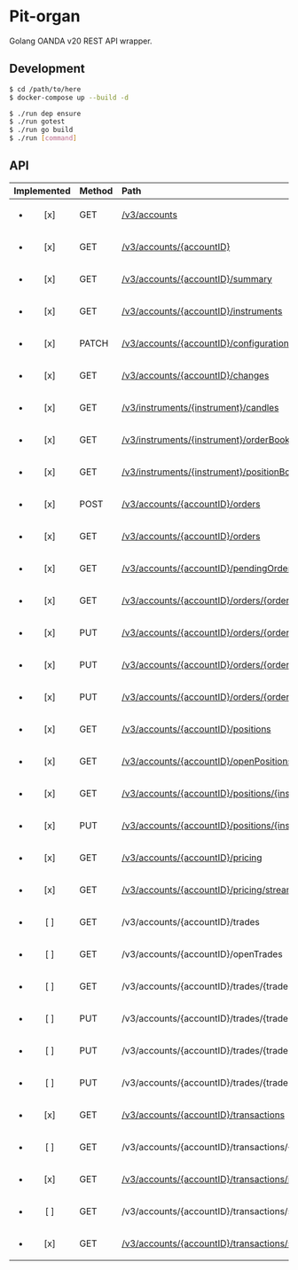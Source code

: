 # Pit-organ

Golang OANDA v20 REST API wrapper.

## Development

```sh
$ cd /path/to/here
$ docker-compose up --build -d

$ ./run dep ensure
$ ./run gotest
$ ./run go build
$ ./run [command]
```

## API

| Implemented             | Method | Path                                                                                                                                                               |
| :---------------------: | :----- | :----------------------------------------------------------------------------------------------------------------------------------------------------------------- |
| <ul><li>[x] </li></ul>  | GET    | [/v3/accounts](https://godoc.org/github.com/hayatochiri/pit-organ#ReceiverAccounts.Get)                                                                            |
| <ul><li>[x] </li></ul>  | GET    | [/v3/accounts/{accountID}](https://godoc.org/github.com/hayatochiri/pit-organ#ReceiverAccountID.Get)                                                               |
| <ul><li>[x] </li></ul>  | GET    | [/v3/accounts/{accountID}/summary](https://godoc.org/github.com/hayatochiri/pit-organ#ReceiverAccountSummary.Get)                                                  |
| <ul><li>[x] </li></ul>  | GET    | [/v3/accounts/{accountID}/instruments](https://godoc.org/github.com/hayatochiri/pit-organ#ReceiverAccountInstruments.Get)                                          |
| <ul><li>[x] </li></ul>  | PATCH  | [/v3/accounts/{accountID}/configuration](https://godoc.org/github.com/hayatochiri/pit-organ#ReceiverAccountConfiguration.Patch)                                    |
| <ul><li>[x] </li></ul>  | GET    | [/v3/accounts/{accountID}/changes](https://godoc.org/github.com/hayatochiri/pit-organ#ReceiverAccountChanges.Get)                                                  |
| <ul><li>[x] </li></ul>  | GET    | [/v3/instruments/{instrument}/candles](https://godoc.org/github.com/hayatochiri/pit-organ#ReceiverInstrumentCandles.Get)                                           |
| <ul><li>[x] </li></ul>  | GET    | [/v3/instruments/{instrument}/orderBook](https://godoc.org/github.com/hayatochiri/pit-organ#ReceiverInstrumentOrderBook.Get)                                       |
| <ul><li>[x] </li></ul>  | GET    | [/v3/instruments/{instrument}/positionBook](https://godoc.org/github.com/hayatochiri/pit-organ#ReceiverInstrumentPositionBook.Get)                                 |
| <ul><li>[x] </li></ul>  | POST   | [/v3/accounts/{accountID}/orders](https://godoc.org/github.com/hayatochiri/pit-organ#ReceiverOrders.Post)                                                          |
| <ul><li>[x] </li></ul>  | GET    | [/v3/accounts/{accountID}/orders](https://godoc.org/github.com/hayatochiri/pit-organ#ReceiverOrders.Get)                                                           |
| <ul><li>[x] </li></ul>  | GET    | [/v3/accounts/{accountID}/pendingOrders](https://godoc.org/github.com/hayatochiri/pit-organ#ReceiverPendingOrders.Get)                                             |
| <ul><li>[x] </li></ul>  | GET    | [/v3/accounts/{accountID}/orders/{orderSpecifier}](https://godoc.org/github.com/hayatochiri/pit-organ#ReceiverOrderSpecifier.Get)                                  |
| <ul><li>[x] </li></ul>  | PUT    | [/v3/accounts/{accountID}/orders/{orderSpecifier}](https://godoc.org/github.com/hayatochiri/pit-organ#ReceiverOrderSpecifier.Put)                                  |
| <ul><li>[x] </li></ul>  | PUT    | [/v3/accounts/{accountID}/orders/{orderSpecifier}/cancel](https://godoc.org/github.com/hayatochiri/pit-organ#ReceiverOrderSpecifierCancel.Put)                     |
| <ul><li>[x] </li></ul>  | PUT    | [/v3/accounts/{accountID}/orders/{orderSpecifier}/clientExtensions](https://godoc.org/github.com/hayatochiri/pit-organ#ReceiverOrderSpecifierClientExtensions.Put) |
| <ul><li>[x] </li></ul>  | GET    | [/v3/accounts/{accountID}/positions](https://godoc.org/github.com/hayatochiri/pit-organ#ReceiverPositions.Get)                                                     |
| <ul><li>[x] </li></ul>  | GET    | [/v3/accounts/{accountID}/openPositions](https://godoc.org/github.com/hayatochiri/pit-organ#ReceiverOpenPositions.Get)                                             |
| <ul><li>[x] </li></ul>  | GET    | [/v3/accounts/{accountID}/positions/{instrument}](https://godoc.org/github.com/hayatochiri/pit-organ#ReceiverPositionsInstrument.Get)                              |
| <ul><li>[x] </li></ul>  | PUT    | [/v3/accounts/{accountID}/positions/{instrument}/close](https://godoc.org/github.com/hayatochiri/pit-organ#ReceiverPositionsInstrumentClose.Put)                   |
| <ul><li>[x] </li></ul>  | GET    | [/v3/accounts/{accountID}/pricing](https://godoc.org/github.com/hayatochiri/pit-organ#ReceiverPricing.Get)                                                         |
| <ul><li>[x] </li></ul>  | GET    | [/v3/accounts/{accountID}/pricing/stream](https://godoc.org/github.com/hayatochiri/pit-organ#ReceiverPricingStream.Get)                                            |
| <ul><li>[ ] </li></ul>  | GET    | /v3/accounts/{accountID}/trades                                                                                                                                    |
| <ul><li>[ ] </li></ul>  | GET    | /v3/accounts/{accountID}/openTrades                                                                                                                                |
| <ul><li>[ ] </li></ul>  | GET    | /v3/accounts/{accountID}/trades/{tradeSpecifier}                                                                                                                   |
| <ul><li>[ ] </li></ul>  | PUT    | /v3/accounts/{accountID}/trades/{tradeSpecifier}/close                                                                                                             |
| <ul><li>[ ] </li></ul>  | PUT    | /v3/accounts/{accountID}/trades/{tradeSpecifier}/clientExtensions                                                                                                  |
| <ul><li>[ ] </li></ul>  | PUT    | /v3/accounts/{accountID}/trades/{tradeSpecifier}/orders                                                                                                            |
| <ul><li>[x] </li></ul>  | GET    | [/v3/accounts/{accountID}/transactions](https://godoc.org/github.com/hayatochiri/pit-organ#ReceiverTransactions.Get)                                               |
| <ul><li>[ ] </li></ul>  | GET    | /v3/accounts/{accountID}/transactions/{transactionID}                                                                                                              |
| <ul><li>[x] </li></ul>  | GET    | [/v3/accounts/{accountID}/transactions/idrange](https://godoc.org/github.com/hayatochiri/pit-organ#ReceiverTransactionsIdrange.Get)                                |
| <ul><li>[ ] </li></ul>  | GET    | /v3/accounts/{accountID}/transactions/sinceid                                                                                                                      |
| <ul><li>[x] </li></ul>  | GET    | [/v3/accounts/{accountID}/transactions/stream](https://godoc.org/github.com/hayatochiri/pit-organ#ReceiverTransactionsStream.Get)                                  |
